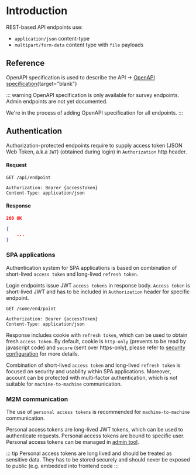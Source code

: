 # Introduction

REST-based API endpoints use:

- `application/json` content-type
- `multipart/form-data` content type with `file` payloads

## Reference

OpenAPI specification is used to describe the API -> [OpenAPI specification](/open-api.html){target="blank"}

::: warning
OpenAPI specification is only available for survey endpoints. Admin endpoints are not yet documented.

We're in the process of adding OpenAPI specification for all endpoints.
:::

## Authentication

Authorization-protected endpoints require to supply access token (JSON Web Token, a.k.a `JWT`) (obtained during login) in `Authorization` http header.

#### Request

```http
GET /api/endpoint

Authorization: Bearer {accessToken}
Content-Type: application/json
```

#### Response

```json
200 OK

{
    ...
}
```

### SPA applications

Authentication system for SPA applications is based on combination of short-lived `access token` and long-lived `refresh token`.

Login endpoints issue JWT `access tokens` in response body. `Access token` is short-lived JWT and has to be included in `Authorization` header for specific endpoint.

```http
GET /some/end/point

Authorization: Bearer {accessToken}
Content-Type: application/json
```

Response includes cookie with `refresh token`, which can be used to obtain fresh `access token`. By default, cookie is `http-only` (prevents to be read by javascript code) and `secure` (sent over https-only), please refer to [security configuration](/config/api/security#json-web-tokens) for more details.

Combination of short-lived `access token` and long-lived `refresh token` is focused on security and usability within SPA applications. Moreover, account can be protected with multi-factor authentication, which is not suitable for `machine-to-machine` communication.

### M2M communication

The use of `personal access tokens` is recommended for `machine-to-machine` communication.

Personal access tokens are long-lived JWT tokens, which can be used to authenticate requests. Personal access tokens are bound to specific user. Personal access tokens can be managed in [admin tool](/admin/user/personal-access-tokens).

::: tip
Personal access tokens are long lived and should be treated as sensitive data. They has to be stored securely and should never be exposed to public (e.g. embedded into frontend code
:::
